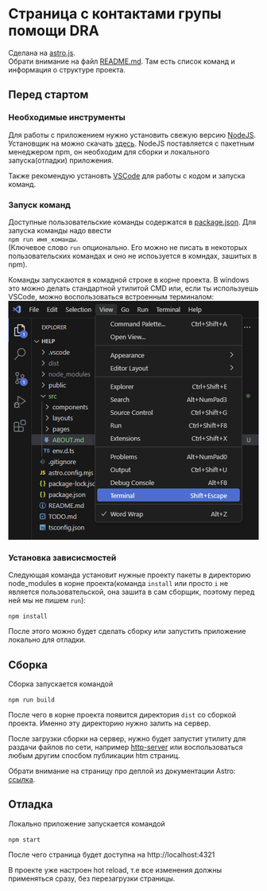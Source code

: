 # Страница с контактами групы помощи DRA

Сделана на [astro.js](https://astro.build/).\
Обрати внимание на файл [README.md](/README.md). Там есть список команд и информация о структуре проекта.

## Перед стартом

### Необходимые инструменты

Для работы с приложением нужно установить свежую версию [NodeJS](https://nodejs.org/en). Установщик на можно скачать [здесь](https://nodejs.org/en/download/prebuilt-installer). NodeJS поставляется с пакетным менеджером npm, он необходим для сборки и локального запуска(отладки) приложения. 

Также рекомендую установть [VSCode](https://code.visualstudio.com/) для работы с кодом и запуска команд.

### Запуск команд

Доступные пользовательские команды содержатся в [package.json](/package.json). Для запуска команды надо ввести \
`npm run имя_команды`.\
(Ключевое слово `run` опционально. Его можно не писать в некоторых пользовательских командах и оно не испоьзуется в комндах, зашитых в npm).

Команды запускаются в комадной строке в корне проекта. В windows это можно делать стандартной утилитой CMD или, если ты используешь VSCode, можно воспользоваться встроенным терминалом:
![alt text](image.png)

### Установка зависисмостей

Следующая команда установит нужные проекту пакеты в директорию node_modules в корне проекта(команда `install` или просто `i` не является пользовательской, она зашита в сам сборщик, поэтому перед ней мы не пишем `run`):

`npm install`

После этого можно будет сделать сборку или запустить приложение локально для отладки.

## Сборка 

Сборка запускается командой

`npm run build`

После чего в корне проекта появится директория `dist` со сборкой проекта. Именно эту директорию нужно залить на сервер.

После загрузки сборки на сервер, нужно будет запустит утилиту для раздачи файлов по сети, например [http-server](https://www.npmjs.com/package/http-server) или воспользоваться любым другим спосбом публикации htm страниц. 

Обрати внимание на страницу про деплой из документации Astro: [ссылка](https://docs.astro.build/en/guides/deploy/).

## Отладка

Локально приложение запускается командой

`npm start`

После чего страница будет доступна на http://localhost:4321

В проекте уже настроен hot reload, т.е все изменения должны применяться сразу, без перезагрузки страницы.


